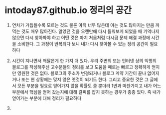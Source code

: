 # intoday87.github.io 정리의 공간

1. 연차가 거듭될수록 모르는 것도 물론 아직 너무 많은데 아는 것도 많아지는 만큼 까먹는 것도 매우 많아진다. 알았던 것을 오랜만에 다시 들춰보게 되었을 때 기억나지 않으면 다시 찾아봐야 하고 어떤 것은 마치 처음처럼 다시금 문제 해결 과정에 시간을 소비한다. 그 과정이 반복되다 보니 내가 다시 찾아볼 수 있는 정리 공간이 필요하다
2. 시간이 지나면서 깨달은게 한 가지 더 있다. 우리 주변의 또는 인터넷 상의 익명의 블로그를 작성해주신 고수분들의 정리를 보고 도움을 때로는 빠르고 정확하게 얻지만 영원한 것은 없다.  블로그의 주소가 변경되거나 블로그 계약 기간이 끝나 없어지거나 또는 현 상황에는 맞지 않은 옛것이 되기도 한다. 그리고 중요한 것은 그 글에서 모든 부분을 필요로 얻어가지 않을 확률도 클 뿐더러 1번과 마찬가지고 내가 어느 부분에서 핵심을 얻어 갔는지에 대해 갈피를 잡지 못하는 경우가 종종 있다. 즉 내가 얻어가는 부분에 대해 정리가 필요하다

3. 